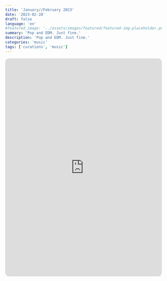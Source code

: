 ```yaml
---
title: 'January//February 2023'
date: '2023-02-28'
draft: false
language: 'en'
#featured_image: '../assets/images/featured/featured-img-placeholder.png'
summary: 'Pop and EDM. Just fine.'
description: 'Pop and EDM. Just fine.'
categories: 'music'
tags: ['curations', 'music']
---
```

<!-- @format -->
<iframe
    style="border-radius:12px"
    src="https://open.spotify.com/embed/playlist/0OUFrnXigChuxLFRImttqp?utm_source=generator"
    width="100%"
    height="700"
    frameBorder="0"
    allowfullscreen=""
    allow="
        autoplay;
        clipboard-write;
        encrypted-media;
        fullscreen;
        picture-in-picture
    "
    loading="lazy"
></iframe>
